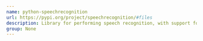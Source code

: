 ```yaml
---
name: python-speechrecognition
url: https://pypi.org/project/speechrecognition/#files
description: Library for performing speech recognition, with support for several engines and APIs, online and offline.
group: None
---
```

